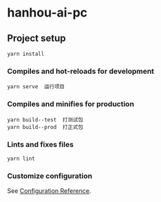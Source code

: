 # hanhou-ai-pc

## Project setup

```
yarn install
```

### Compiles and hot-reloads for development

```
yarn serve  运行项目
```

### Compiles and minifies for production

```
yarn build--test  打测试包
yarn build--prod  打正式包

```

### Lints and fixes files

```
yarn lint
```

### Customize configuration

See [Configuration Reference](https://cli.vuejs.org/config/).
